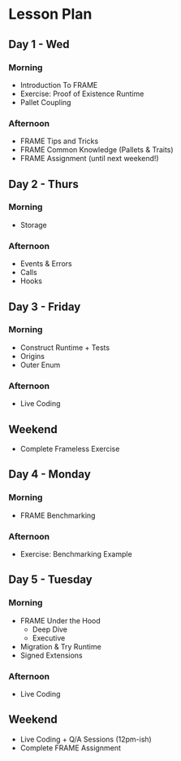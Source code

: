 # Lesson Plan

## Day 1 - Wed

### Morning
- Introduction To FRAME
- Exercise: Proof of Existence Runtime
- Pallet Coupling

### Afternoon
- FRAME Tips and Tricks
- FRAME Common Knowledge (Pallets & Traits)
- FRAME Assignment (until next weekend!)

## Day 2 - Thurs

### Morning
- Storage

### Afternoon
- Events & Errors
- Calls
- Hooks

## Day 3 - Friday

### Morning
- Construct Runtime + Tests
- Origins
- Outer Enum

### Afternoon
- Live Coding

## Weekend

- Complete Frameless Exercise

## Day 4 - Monday

### Morning
- FRAME Benchmarking

### Afternoon
- Exercise: Benchmarking Example

## Day 5 - Tuesday

### Morning
- FRAME Under the Hood
  - Deep Dive
  - Executive
- Migration & Try Runtime
- Signed Extensions

### Afternoon
- Live Coding

## Weekend

- Live Coding + Q/A Sessions (12pm-ish)
- Complete FRAME Assignment
